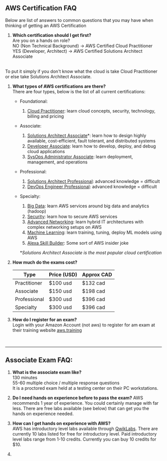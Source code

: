 ## AWS Certification FAQ 
Below are list of answers to common questions that you may have when thinking of getting an AWS Certification

1. <b>Which certification should I get first? </b><br/>
Are you on a hands on role? <br/>
NO (Non Technical Background)    ->  AWS Certified Cloud Practitioner <br/>
YES (Developer, Architect)      ->  AWS Certified Solutions Architect Associate <br/>
<br/>
To put it simply if you don't know what the cloud is take Cloud Practitioner or else take Solutions Architect Associate.

1. <b>What types of AWS certifications are there?</b> <br/>
There are four types, below is the list of all current certifications:
    - Foundational:
        1. <u>Cloud Practitioner</u>: learn cloud concepts, security, technology, billing and pricing
    - Associate:
        1. <u>Solutions Architect Associate</u>*: learn how to design highly available, cost-efficient, fault tolerant, and distributed systems
        1. <u>Developer Associate</u>: learn how to develop, deploy, and debug cloud applications
        1. <u>SysOps Administrator Associate</u>: learn deployment, management, and operations
    - Professional:
        1. <u>Solutions Architect Professional</u>: advanced knowledge = difficult
        1. <u>DevOps Engineer Professional</u>: advanced knowledge = difficult
    - Specialty:
        1. <u>Big Data</u>: learn AWS services around big data and analytics (hadoop)
        1. <u>Security</u>: learn how to secure AWS services
        1. <u>Advanced Networking</u>: learn hybrid IT architectures with complex networking setups on AWS
        1. <u>Machine Learning</u>: learn training, tuning, deploy ML models using AWS
        1. <u>Alexa Skill Builder</u>: Some sort of AWS insider joke

        *<i>Solutions Architect Associate is the most popular cloud certification</i>

1. <b>How much do the exams cost?</b>
    <table>
    <thead>
    <tr>
    <th>Type</th>
    <th>Price (USD)</th>
    <th>Approx CAD</th>
    </tr>
    </thead>
    <tr>
    <td>Practitioner</td>
    <td>$100 usd</td>
    <td>$132 cad</td>
    </tr>
    <tr>
    <td>Associate</td>
    <td>$150 usd</td>
    <td>$198 cad</td>
    </tr>
    <tr>
    <td>Professional</td>
    <td>$300 usd</td>
    <td>$396 cad</td>
    </tr>
    <tr>
    <td>Specialty</td>
    <td>$300 usd</td>
    <td>$396 cad</td>
    </tr>
    </table>
1.  <b>How do I register for an exam?</b> <br/>
Login with your Amazon Account (not aws) to register for am exam at their training website <a href="https://www.aws.training/Dashboard">aws.training</a> 

<br/>

---

## Associate Exam FAQ:
1. <b>What is the associate exam like? <br/></b>
130 minutes <br/>
55-60 multiple choice / multiple response questions<br/>
It is a proctored exam held at a testing center on their PC workstations.

1. <b>Do I need hands on experience before to pass the exam?</b>
AWS recommends 1 year of experience. You could certainly manage with far less. There are free labs available (see below) that can get you the hands on experience needed.

1. <b>How can I get hands on experience with AWS?</b><br/>
AWS has introductory level labs available through <a href="https://amazon.qwiklabs.com/catalog?keywords=introduction%20to&ransack=true">QwikLabs</a>. There are currently 10 labs listed for free for introductory level. Paid introductory level labs range from 1-10 credits. Currently you can buy 10 credits for $10.

1.